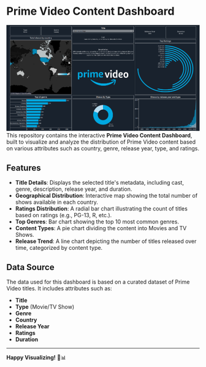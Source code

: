 # Prime Video Content Dashboard
![Prime Video Content](https://github.com/harshakalluri1403/Tableau-Dashboards/blob/048bf9ce0eafa28f17e519500eda314c32d96589/Readmess/Screenshot%202024-11-21%20204644.png)
This repository contains the interactive **Prime Video Content Dashboard**, built to visualize and analyze the distribution of Prime Video content based on various attributes such as country, genre, release year, type, and ratings.


## Features

- **Title Details**: Displays the selected title's metadata, including cast, genre, description, release year, and duration.
- **Geographical Distribution**: Interactive map showing the total number of shows available in each country.
- **Ratings Distribution**: A radial bar chart illustrating the count of titles based on ratings (e.g., PG-13, R, etc.).
- **Top Genres**: Bar chart showing the top 10 most common genres.
- **Content Types**: A pie chart dividing the content into Movies and TV Shows.
- **Release Trend**: A line chart depicting the number of titles released over time, categorized by content type.

## Data Source

The data used for this dashboard is based on a curated dataset of Prime Video titles. It includes attributes such as:

- **Title**
- **Type** (Movie/TV Show)
- **Genre**
- **Country**
- **Release Year**
- **Ratings**
- **Duration**

---
**Happy Visualizing!** 🎨📊
